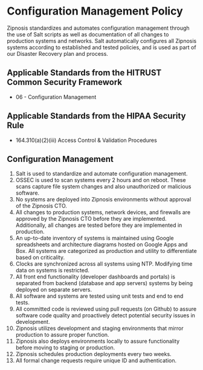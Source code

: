 # Configuration Management Policy

Zipnosis standardizes and automates configuration management through the use of Salt scripts as well as documentation of all changes to production systems and networks. Salt automatically configures all Zipnosis systems according to established and tested policies, and is used as part of our Disaster Recovery plan and process.

## Applicable Standards from the HITRUST Common Security Framework

* 06 - Configuration Management

## Applicable Standards from the HIPAA Security Rule

* 164.310(a)(2)(iii) Access Control & Validation Procedures

## Configuration Management

1. Salt is used to standardize and automate configuration management.
2. OSSEC is used to scan systems every 2 hours and on reboot. These scans capture file system changes and also unauthorized or malicious software.
3. No systems are deployed into Zipnosis environments without approval of the Zipnosis CTO.
4. All changes to production systems, network devices, and firewalls are approved by the Zipnosis CTO before they are implemented. Additionally, all changes are tested before they are implemented in production.
5. An up-to-date inventory of systems is maintained using Google spreadsheets and architecture diagrams hosted on Google Apps and Box. All systems are categorized as production and utility to differentiate based on criticality.
6. Clocks are synchronized across all systems using NTP. Modifying time data on systems is restricted.
7. All front end functionality (developer dashboards and portals) is separated from backend (database and app servers) systems by being deployed on separate servers.
8. All software and systems are tested using unit tests and end to end tests.
9. All committed code is reviewed using pull requests (on Github) to assure software code quality and proactively detect potential security issues in development.
10. Zipnosis utilizes development and staging environments that mirror production to assure proper function.
11. Zipnosis also deploys environments locally to assure functionality before moving to staging or production.
12. Zipnosis schedules production deployments every two weeks.
13. All formal change requests require unique ID and authentication.
